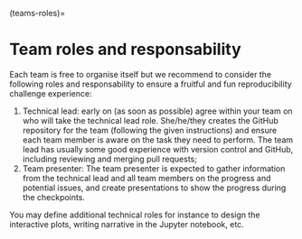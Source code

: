 (teams-roles)=

# Team roles and responsability

Each team is free to organise itself but we recommend to consider the following roles and responsability to ensure a fruitful and fun reproducibility challenge experience:

1. Technical lead: early on (as soon as possible) agree within your team on who will take the technical lead role. She/he/they creates the GitHub repository for the team (following the given instructions) and ensure each team member is aware on the task they need to perform. The team lead has usually some good experience with version control and GitHub, including reviewing and merging pull requests;
2. Team presenter: The team presenter is expected to gather information from the technical lead and all team members on the progress and potential issues, and create presentations to show the progress during the checkpoints. 

You may define additional technical roles for instance to design the interactive plots, writing narrative in the Jupyter notebook, etc.